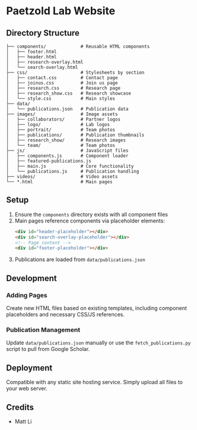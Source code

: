 # Paetzold Lab Website

## Directory Structure

```
├── components/             # Reusable HTML components
│   ├── footer.html
│   ├── header.html
│   ├── research-overlay.html
│   └── search-overlay.html
├── css/                    # Stylesheets by section
│   ├── contact.css         # Contact page
│   ├── joinus.css          # Join us page
│   ├── research.css        # Research page
│   ├── research_show.css   # Research showcase
│   └── style.css           # Main styles
├── data/
│   └── publications.json   # Publication data
├── images/                 # Image assets
│   ├── collaborators/      # Partner logos
│   ├── logo/               # Lab logos
│   ├── portrait/           # Team photos
│   ├── publications/       # Publication thumbnails
│   ├── research_show/      # Research images
│   └── team/               # Team photos
├── js/                     # JavaScript files
│   ├── components.js       # Component loader
│   ├── featured-publications.js
│   ├── main.js             # Core functionality
│   └── publications.js     # Publication handling
├── videos/                 # Video assets
└── *.html                  # Main pages
```


## Setup

1. Ensure the `components` directory exists with all component files
2. Main pages reference components via placeholder elements:
   ```html
   <div id="header-placeholder"></div>
   <div id="search-overlay-placeholder"></div>
   <!-- Page content -->
   <div id="footer-placeholder"></div>
   ```
3. Publications are loaded from `data/publications.json`

## Development

### Adding Pages

Create new HTML files based on existing templates, including component placeholders and necessary CSS/JS references.

### Publication Management

Update `data/publications.json` manually or use the `fetch_publications.py` script to pull from Google Scholar.

## Deployment

Compatible with any static site hosting service. Simply upload all files to your web server.

## Credits

- Matt Li
